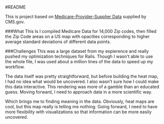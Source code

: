 #README

This is project based on <a href="www.cms.gov/Research-Statistics-Data-and-Systems/Statistics-Trends-and-Reports/Medicare-Provider-Charge-Data/Physician-and-Other-Supplier.html">Medicare-Provider-Supplier Data</a> supplied by CMS.gov.

###What This Is
I compiled Medicare Data for 14,000 Zip codes, then filled the Zip Code areas on a US map with opacities corresponding to higher average standard deviations of different data points.    

###Challenges
This was a large dataset from my expierence and really pushed my optimization techniques for Rails.  Though I wasn't able to use the whole file, I was used about a million lines of the data to speed up my workflow.  

The data itself was pretty straightforward, but before building the heat map, I had no idea what would be uncovered.  I also wasn’t sure how I could make this data interactive.  This rendering was more of a gamble than an educated guess.  Moving forward, I need to approach data in a more scientific way. 

Which brings me to finding meaning in the data.  Obviously, heat maps are cool, but this map really is telling me nothing. Going forward, I need to have more flexibility with visualizations so that information can be more easily uncovered.  
